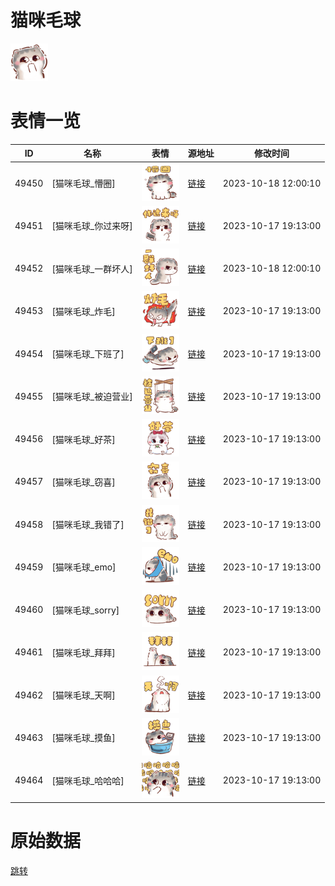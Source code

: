 # 猫咪毛球

<img src="./cover.png" height="60" alt="cover" />

# 表情一览

|ID|名称|表情|源地址|修改时间|
|----|----|----|----|----|
|49450|[猫咪毛球_懵圈]|<img src="./pic/049450_%5B猫咪毛球_懵圈%5D.png" height="60" alt="懵圈"/>|[链接](https://i0.hdslb.com/bfs/garb/bafe7d3f0213fb5475d54745732127bc207dea6b.png)|2023-10-18 12:00:10|
|49451|[猫咪毛球_你过来呀]|<img src="./pic/049451_%5B猫咪毛球_你过来呀%5D.png" height="60" alt="你过来呀"/>|[链接](https://i0.hdslb.com/bfs/garb/da1c72dee85999f74683ec5618844551fbc781e4.png)|2023-10-17 19:13:00|
|49452|[猫咪毛球_一群坏人]|<img src="./pic/049452_%5B猫咪毛球_一群坏人%5D.png" height="60" alt="一群坏人"/>|[链接](https://i0.hdslb.com/bfs/garb/c54f91951a126db5125047bf1c2268b38a082e82.png)|2023-10-18 12:00:10|
|49453|[猫咪毛球_炸毛]|<img src="./pic/049453_%5B猫咪毛球_炸毛%5D.png" height="60" alt="炸毛"/>|[链接](https://i0.hdslb.com/bfs/garb/130636a083126200eb193184750284f51247960d.png)|2023-10-17 19:13:00|
|49454|[猫咪毛球_下班了]|<img src="./pic/049454_%5B猫咪毛球_下班了%5D.png" height="60" alt="下班了"/>|[链接](https://i0.hdslb.com/bfs/garb/4592df4fc7b9a8ee6f83329caed07c17cab7034c.png)|2023-10-17 19:13:00|
|49455|[猫咪毛球_被迫营业]|<img src="./pic/049455_%5B猫咪毛球_被迫营业%5D.png" height="60" alt="被迫营业"/>|[链接](https://i0.hdslb.com/bfs/garb/c5e0d2a32ee3dea4c72b40d113a6d1bde98f6a67.png)|2023-10-17 19:13:00|
|49456|[猫咪毛球_好茶]|<img src="./pic/049456_%5B猫咪毛球_好茶%5D.png" height="60" alt="好茶"/>|[链接](https://i0.hdslb.com/bfs/garb/f81bad606307d5cc6b4636030782faecb3dcbf32.png)|2023-10-17 19:13:00|
|49457|[猫咪毛球_窃喜]|<img src="./pic/049457_%5B猫咪毛球_窃喜%5D.png" height="60" alt="窃喜"/>|[链接](https://i0.hdslb.com/bfs/garb/23620e601ddc3e1fff68e143ac9785a2d5f9fe53.png)|2023-10-17 19:13:00|
|49458|[猫咪毛球_我错了]|<img src="./pic/049458_%5B猫咪毛球_我错了%5D.png" height="60" alt="我错了"/>|[链接](https://i0.hdslb.com/bfs/garb/7b77fe77dbc63d90c094d3625fc58b79bb286cca.png)|2023-10-17 19:13:00|
|49459|[猫咪毛球_emo]|<img src="./pic/049459_%5B猫咪毛球_emo%5D.png" height="60" alt="emo"/>|[链接](https://i0.hdslb.com/bfs/garb/0e83a732f27deece2e0d265e19c45d64c91520c9.png)|2023-10-17 19:13:00|
|49460|[猫咪毛球_sorry]|<img src="./pic/049460_%5B猫咪毛球_sorry%5D.png" height="60" alt="sorry"/>|[链接](https://i0.hdslb.com/bfs/garb/d333a0540dd088f5539cc1e2228931edae342709.png)|2023-10-17 19:13:00|
|49461|[猫咪毛球_拜拜]|<img src="./pic/049461_%5B猫咪毛球_拜拜%5D.png" height="60" alt="拜拜"/>|[链接](https://i0.hdslb.com/bfs/garb/cc62ac846f0a7f2f8b8f5909a331f876d86563e6.png)|2023-10-17 19:13:00|
|49462|[猫咪毛球_天啊]|<img src="./pic/049462_%5B猫咪毛球_天啊%5D.png" height="60" alt="天啊"/>|[链接](https://i0.hdslb.com/bfs/garb/116b5a8f2c44931b34d5bd460f27440d6b0a73cc.png)|2023-10-17 19:13:00|
|49463|[猫咪毛球_摸鱼]|<img src="./pic/049463_%5B猫咪毛球_摸鱼%5D.png" height="60" alt="摸鱼"/>|[链接](https://i0.hdslb.com/bfs/garb/8e663797100723a0f9025f46af8e1eaa653a753f.png)|2023-10-17 19:13:00|
|49464|[猫咪毛球_哈哈哈]|<img src="./pic/049464_%5B猫咪毛球_哈哈哈%5D.png" height="60" alt="哈哈哈"/>|[链接](https://i0.hdslb.com/bfs/garb/21846c501b29a8f3a92c475d31fdec3e2398e303.png)|2023-10-17 19:13:00|

# 原始数据

[跳转](./raw.json)

